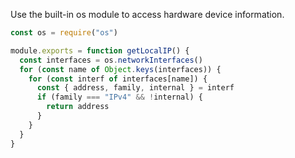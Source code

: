 Use the built-in os module to access hardware device information.
```ts
const os = require("os")

module.exports = function getLocalIP() {
  const interfaces = os.networkInterfaces()
  for (const name of Object.keys(interfaces)) {
    for (const interf of interfaces[name]) {
      const { address, family, internal } = interf
      if (family === "IPv4" && !internal) {
        return address
      }
    }
  }
}
```